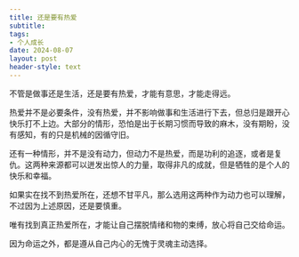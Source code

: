 ```yaml
---
title: 还是要有热爱
subtitle: 
tags: 
- 个人成长
date: 2024-08-07
layout: post
header-style: text
---
```


不管是做事还是生活，还是要有热爱，才能有意思，才能走得远。

热爱并不是必要条件，没有热爱，并不影响做事和生活进行下去，但总归是跟开心快乐打不上边。大部分的情形，恐怕是出于长期习惯而导致的麻木，没有期盼，没有感知，有的只是机械的因循守旧。

还有一种情形，并不是没有动力，但动力不是热爱，而是功利的追逐，或者是复仇。这两种来源都可以迸发出惊人的力量，取得非凡的成就，但是牺牲的是个人的快乐和幸福。

如果实在找不到热爱所在，还想不甘平凡，那么选用这两种作为动力也可以理解，不过因为上述原因，还是要慎重。

唯有找到真正热爱所在，才能让自己摆脱情绪和物的束缚，放心将自己交给命运。

因为命运之外，都是遵从自己内心的无愧于灵魂主动选择。